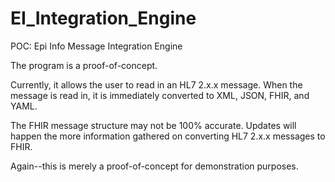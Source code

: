 # EI_Integration_Engine
POC: Epi Info Message Integration Engine

The program is a proof-of-concept.

Currently, it allows the user to read in an HL7 2.x.x message.  When the message is read in, it is immediately converted to XML, JSON, FHIR, and YAML.

The FHIR message structure may not be 100% accurate.  Updates will happen the more information gathered on converting HL7 2.x.x messages to FHIR.

Again--this is merely a proof-of-concept for demonstration purposes.
